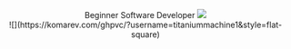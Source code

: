 <p align="center">
    Beginner Software Developer
  <img src=https://github-readme-stats.vercel.app/api?username=titaniummachine1&theme=radical>
  <br/>
![](https://komarev.com/ghpvc/?username=titaniummachine1&style=flat-square)
</p>


<!--
**titaniummachine1/titaniummachine1** is a ✨ _special_ ✨ repository because its `README.md` (this file) appears on your GitHub profile.

Here are some ideas to get you started:

- 🔭 I’m currently working on ...
- 🌱 I’m currently learning ...
- 👯 I’m looking to collaborate on ...
- 🤔 I’m looking for help with ...
- 💬 Ask me about ...
- 📫 How to reach me: ...
- 😄 Pronouns: ...
- ⚡ Fun fact: ...
-->
